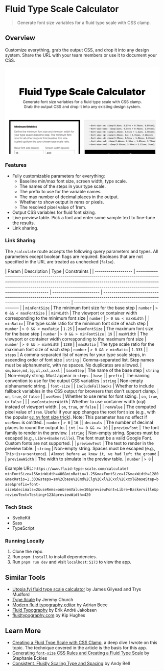 # Fluid Type Scale Calculator

> Generate font size variables for a fluid type scale with CSS clamp.

## Overview

Customize everything, grab the output CSS, and drop it into any design system. Share the URL with your team members or use it to document your CSS.

![](./static/images/thumbnail.png)

### Features

- Fully customizable parameters for everything:
  - Baseline min/max font size, screen width, type scale.
  - The names of the steps in your type scale.
  - The prefix to use for the variable names.
  - The max number of decimal places in the output.
  - Whether to show output in rems or pixels.
  - The resolved pixel value of 1rem.
- Output CSS variables for fluid font sizing.
- Live preview table. Pick a font and enter some sample text to fine-tune the results.
- Link sharing.

### Link Sharing

The `/calculate` route accepts the following query parameters and types. All parameters except boolean flags are required. Booleans that are not specified in the URL are treated as unchecked (`false`).

| Param               | Description                                                                                                                                                                                                                                                                 | Type                     | Constraints                                                                                                                                 |
| ------------------- | --------------------------------------------------------------------------------------------------------------------------------------------------------------------------------------------------------------------------------------------------------------------------- | ------------------------ | ------------------------------------------------------------------------------------------------------------------------------------------- | -------------------------------------------------- |
| `minFontSize`       | The minimum font size for the base step                                                                                                                                                                                                                                     | `number`                 | `> 0 && < maxFontSize`                                                                                                                      |
| `minWidth`          | The viewport or container width corresponding to the minimum font size                                                                                                                                                                                                      | `number`                 | `> 0 && < maxWidth`                                                                                                                         |
| `minRatio`          | The type scale ratio for the minimum font size of each step                                                                                                                                                                                                                 | `number`                 | `> 0 && < maxRatio`                                                                                                                         | `1.25`                                             |
| `maxFontSize`       | The maximum font size for the base step                                                                                                                                                                                                                                     | `number`                 | `> 0 && > minFontSize`                                                                                                                      | `19`                                               |
| `maxWidth`          | The viewport or container width corresponding to the maximum font size                                                                                                                                                                                                      | `number`                 | `> 0 && > minWidth`                                                                                                                         | `1280`                                             |
| `maxRatio`          | The type scale ratio for the maximum font size of each step                                                                                                                                                                                                                 | `number`                 | `> 0 && > minRatio`                                                                                                                         | `1.333`                                            |
| `steps`             | A comma-separated list of names for your type scale steps, in ascending order of font size                                                                                                                                                                                  | `string`                 | Comma-separated list. Step names must be alphanumeric, with no spaces. No duplicates are allowed.                                           | `sm,base,md,lg,xl,xxl,xxxl`                        |
| `baseStep`          | The name of the base step                                                                                                                                                                                                                                                   | `string`                 | Non-empty string. Must appear in `steps`.                                                                                                   | `base`                                             |
| `prefix`            | The naming convention to use for the output CSS variables                                                                                                                                                                                                                   | `string`                 | Non-empty alphanumeric string.                                                                                                              | `font-size`                                        |
| `includeFallbacks`  | Whether to include fallback variables in the CSS output for browsers that don't support clamp.                                                                                                                                                                              | `on`, `true`, or `false` |
| `useRems`           | Whether to use rems for font sizing.                                                                                                                                                                                                                                        | `on`, `true`, or `false` |                                                                                                                                             |
| `useContainerWidth` | Whether to use container width (cqi) instead of viewport width.                                                                                                                                                                                                             | `on`, `true`, or `false` |                                                                                                                                             |
| `remValue`          | The computed pixel value of `1rem`. Useful if your app changes the root font size (e.g., with the popular [`62.5%` font size trick](https://www.aleksandrhovhannisyan.com/blog/62-5-percent-font-size-trick/)). Note: This parameter has no effect if `useRems` is omitted. | `number`                 | `> 0`                                                                                                                                       | `16`                                               |
| `decimals`          | The number of decimal places to round the output to.                                                                                                                                                                                                                        | `int`                    | `>= 0 && <= 10`                                                                                                                             |
| `previewFont`       | The font family to render in the preview.                                                                                                                                                                                                                                   | `string`                 | Non-empty string. Spaces must be escaped (e.g., `Libre+Baskerville`). The font must be a valid Google Font. Custom fonts are not supported. |
| `previewText`       | The text to render in the preview table.                                                                                                                                                                                                                                    | `string`                 | Non-empty string. Spaces must be escaped (e.g., `This+is+a+sentence`).                                                                      | `Almost before we knew it, we had left the ground` |
| `previewWidth`      | The width to simulate in the preview table.                                                                                                                                                                                                                                 | `number`                 | `> 0`                                                                                                                                       |

Example URL: `https://www.fluid-type-scale.com/calculate?minFontSize=15&minWidth=400&minRatio=1.25&maxFontSize=17&maxWidth=1280&maxRatio=1.333&steps=sm%2Cbase%2Cmd%2Clg%2Cxl%2Cxxl%2Cxxxl&baseStep=base&prefix=font-size&decimals=2&useRems=on&remValue=10&previewFont=Libre+Baskerville&previewText=Testing+123&previewWidth=420`

### Tech Stack

- SvelteKit
- Sass
- TypeScript

### Running Locally

1. Clone the repo.
2. Run `pnpm install` to install dependencies.
3. Run `pnpm run dev` and visit `localhost:5173` to view the app.

## Similar Tools

- [Utopia.fyi fluid type scale calculator](https://utopia.fyi/type/calculator/) by James Gilyead and Trys Mudford
- [Type Scale](https://type-scale.com/) by Jeremy Church
- [Modern fluid typography editor](https://modern-fluid-typography.vercel.app/) by Adrian Bece
- [Fluid Typography](https://fluid-typography.netlify.app/) by Erik André Jakobsen
- [fluidtypography.com](https://fluidtypography.com/) by Kip Hughes

## Learn More

- [Creating a Fluid Type Scale with CSS Clamp](https://www.aleksandrhovhannisyan.com/blog/fluid-type-scale-with-css-clamp/), a deep dive I wrote on this topic. The technique covered in the article is the basis for this app.
- [Generating `font-size` CSS Rules and Creating a Fluid Type Scale](https://moderncss.dev/generating-font-size-css-rules-and-creating-a-fluid-type-scale/) by Stephanie Eckles
- [Consistent, Fluidly Scaling Type and Spacing](https://css-tricks.com/consistent-fluidly-scaling-type-and-spacing/) by Andy Bell
